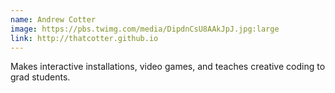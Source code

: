 ```yaml
---
name: Andrew Cotter
image: https://pbs.twimg.com/media/DipdnCsU8AAkJpJ.jpg:large
link: http://thatcotter.github.io
---
```


Makes interactive installations, video games, and teaches creative coding to grad students. 
